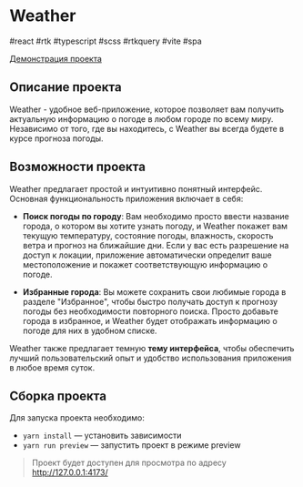 # Weather
#react #rtk #typescript #scss #rtkquery #vite #spa

[Демонстрация проекта](https://weather-bx6e.onrender.com/)

## Описание проекта
Weather - удобное веб-приложение, которое позволяет вам получить актуальную информацию о погоде в любом городе по всему миру. Независимо от того, где вы находитесь, с Weather вы всегда будете в курсе прогноза погоды.

## Возможности проекта
Weather предлагает простой и интуитивно понятный интерфейс. Основная функциональность приложения включает в себя:

- **Поиск погоды по городу**: Вам необходимо просто ввести название города, о котором вы хотите узнать погоду, и Weather покажет вам текущую температуру, состояние погоды, влажность, скорость ветра и прогноз на ближайшие дни. Если у вас есть разрешение на доступ к локации, приложение автоматически определит ваше местоположение и покажет соответствующую информацию о погоде.


- **Избранные города**: Вы можете сохранить свои любимые города в разделе "Избранное", чтобы быстро получать доступ к прогнозу погоды без необходимости повторного поиска. Просто добавьте города в избранное, и Weather будет отображать информацию о погоде для них в удобном списке.

Weather также предлагает темную **тему интерфейса**, чтобы обеспечить лучший пользовательский опыт и удобство использования приложения в любое время суток.

## Сборка проекта
Для запуска проекта необходимо:
- ```yarn install``` — установить зависимости
- ```yarn run preview``` — запустить проект в режиме preview

> Проект будет доступен для просмотра по адресу http://127.0.0.1:4173/
